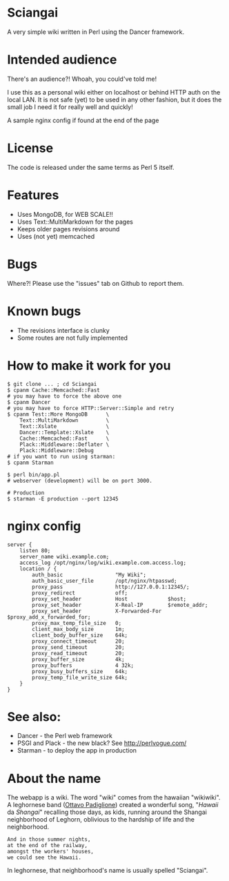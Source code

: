 # Sciangai

A very simple wiki written in Perl using the Dancer framework.

# Intended audience

There's an audience?! Whoah, you could've told me!

I use this as a personal wiki either on localhost or behind HTTP auth on the
local LAN.  It is not safe (yet) to be used in any other fashion, but it does
the small job I need it for really well and quickly!

A sample nginx config if found at the end of the page

# License

The code is released under the same terms as Perl 5 itself.

# Features

- Uses MongoDB, for WEB SCALE!!
- Uses Text::MultiMarkdown for the pages
- Keeps older pages revisions around
- Uses (not yet) memcached

# Bugs

Where?! Please use the "issues" tab on Github to report them.

# Known bugs

- The revisions interface is clunky
- Some routes are not fully implemented

# How to make it work for you

    $ git clone ... ; cd Sciangai
    $ cpanm Cache::Memcached::Fast
    # you may have to force the above one
    $ cpanm Dancer
    # you may have to force HTTP::Server::Simple and retry
    $ cpanm Test::More MongoDB      \
        Text::MultiMarkdown         \
        Text::Xslate                \
        Dancer::Template::Xslate    \
        Cache::Memcached::Fast      \
        Plack::Middleware::Deflater \
        Plack::Middleware::Debug
    # if you want to run using starman:
    $ cpanm Starman

    $ perl bin/app.pl
    # webserver (development) will be on port 3000.

    # Production
    $ starman -E production --port 12345

# nginx config

    server {
        listen 80;
        server_name wiki.example.com;
        access_log /opt/nginx/log/wiki.example.com.access.log;
        location / {
            auth_basic                 "My Wiki";
            auth_basic_user_file       /opt/nginx/htpasswd;
            proxy_pass                 http://127.0.0.1:12345/;
            proxy_redirect             off;
            proxy_set_header           Host             $host;
            proxy_set_header           X-Real-IP        $remote_addr;
            proxy_set_header           X-Forwarded-For  $proxy_add_x_forwarded_for;
            proxy_max_temp_file_size   0;
            client_max_body_size       1m;
            client_body_buffer_size    64k;
            proxy_connect_timeout      20;
            proxy_send_timeout         20;
            proxy_read_timeout         20;
            proxy_buffer_size          4k;
            proxy_buffers              4 32k;
            proxy_busy_buffers_size    64k;
            proxy_temp_file_write_size 64k;
        }
    }

# See also:

- Dancer         - the Perl web framework
- PSGI and Plack - the new black? See http://perlvogue.com/
- Starman        - to deploy the app in production

# About the name

The webapp is a wiki. The word "wiki" comes from the hawaiian "wikiwiki".
A leghornese band ([Ottavo Padiglione](http://it.wikipedia.org/wiki/Ottavo_Padiglione))
created a wonderful song, "_Hawaii_ da _Shangai_" recalling those days,
as kids, running around the Shangai neighborhood of Leghorn,
oblivious to the hardship of life and the neighborhood.

    And in those summer nights,
    at the end of the railway,
    amongst the workers' houses,
    we could see the Hawaii.

In leghornese, that neighborhood's name is usually spelled "Sciangai".
